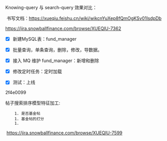 

Knowing-query 与 search-query 效果对比：

​		书写文档：https://xueqiu.feishu.cn/wiki/wikcnYuXep8fQmOgKSv01IsdpDb





https://jira.snowballfinance.com/browse/XUEQIU-7362



- [x] 新建MySQL表：fund_manager
- [x] 批量查询，单条查询，删除，修改，导数据。
- [x] 接入 MQ 维护 fund_manager：新增和删除
- [x] 修改定时任务：定时加载
- [x] 测试：上线



2f4e0099



帖子搜索排序模型特征加工:

		1. 是否基金帖
		1. 基金帖的打分
		1. 

​		https://jira.snowballfinance.com/browse/XUEQIU-7599

